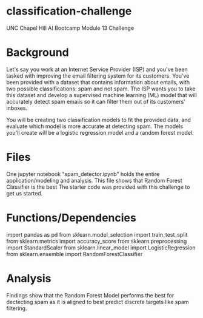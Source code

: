 # classification-challenge
UNC Chapel Hill AI Bootcamp Module 13 Challenge

# Background
Let's say you work at an Internet Service Provider (ISP) and you've been tasked with improving the email filtering system for its customers. You've been provided with a dataset that contains information about emails, with two possible classifications: spam and not spam. The ISP wants you to take this dataset and develop a supervised machine learning (ML) model that will accurately detect spam emails so it can filter them out of its customers' inboxes.

You will be creating two classification models to fit the provided data, and evaluate which model is more accurate at detecting spam. The models you'll create will be a logistic regression model and a random forest model.

# Files
One jupyter notebook "spam_detector.ipynb" holds the entire application/modeling and analysis. This file shows that Random Forest Classifier is the best The starter code was provided with this challenge to get us started. 

# Functions/Dependencies
import pandas as pd
from sklearn.model_selection import train_test_split
from sklearn.metrics import accuracy_score
from sklearn.preprocessing import StandardScaler
from sklearn.linear_model import LogisticRegression
from sklearn.ensemble import RandomForestClassifier

# Analysis
Findings show that the Random Forest Model performs the best for dectecting spam as it is aligned to best predict discrete targets like spam filtering. 